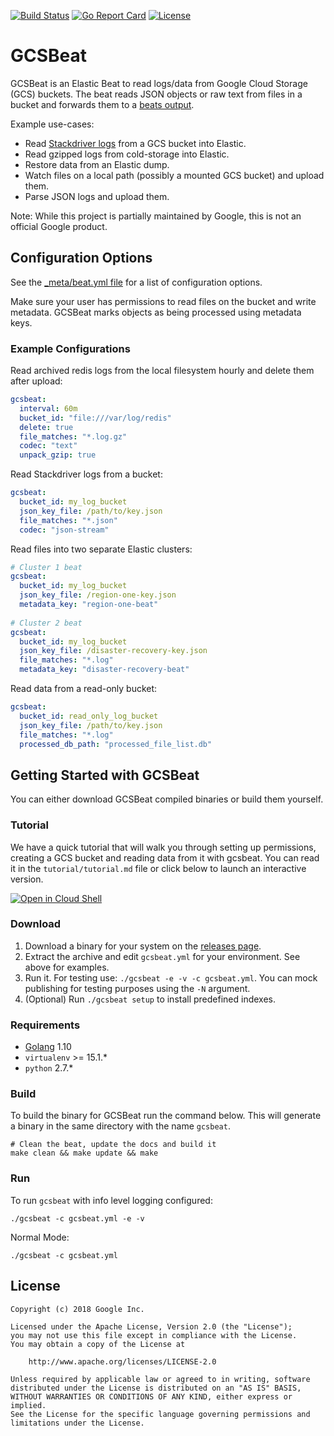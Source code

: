 [![Build Status](https://travis-ci.org/GoogleCloudPlatform/gcsbeat.svg?branch=master)](https://travis-ci.org/GoogleCloudPlatform/gcsbeat) [![Go Report Card](https://goreportcard.com/badge/github.com/GoogleCloudPlatform/gcsbeat)](https://goreportcard.com/report/github.com/GoogleCloudPlatform/gcsbeat) [![License](https://img.shields.io/badge/license-Apache%202.0-blue.svg)](https://opensource.org/licenses/Apache-2.0)



# GCSBeat

GCSBeat is an Elastic Beat to read logs/data from Google Cloud Storage (GCS) buckets.
The beat reads JSON objects or raw text from files in a bucket and forwards them to a [beats output](https://www.elastic.co/guide/en/beats/filebeat/current/configuring-output.html).

Example use-cases:

* Read [Stackdriver logs](https://cloud.google.com/stackdriver/) from a GCS bucket into Elastic.
* Read gzipped logs from cold-storage into Elastic.
* Restore data from an Elastic dump.
* Watch files on a local path (possibly a mounted GCS bucket) and upload them.
* Parse JSON logs and upload them.

Note: While this project is partially maintained by Google, this is not an official Google product.

## Configuration Options

See the [_meta/beat.yml file](./_meta/beat.yml) for a list of configuration options.

Make sure your user has permissions to read files on the bucket and write metadata.
GCSBeat marks objects as being processed using metadata keys.

### Example Configurations

Read archived redis logs from the local filesystem hourly and delete them after upload:

```yaml
gcsbeat:
  interval: 60m
  bucket_id: "file:///var/log/redis"
  delete: true
  file_matches: "*.log.gz"
  codec: "text"
  unpack_gzip: true
```

Read Stackdriver logs from a bucket:

```yaml
gcsbeat:
  bucket_id: my_log_bucket
  json_key_file: /path/to/key.json
  file_matches: "*.json"
  codec: "json-stream"
```

Read files into two separate Elastic clusters:

```yaml
# Cluster 1 beat
gcsbeat:
  bucket_id: my_log_bucket
  json_key_file: /region-one-key.json
  metadata_key: "region-one-beat"
  
# Cluster 2 beat
gcsbeat:
  bucket_id: my_log_bucket
  json_key_file: /disaster-recovery-key.json
  file_matches: "*.log"
  metadata_key: "disaster-recovery-beat"
```

Read data from a read-only bucket:

```yaml
gcsbeat:
  bucket_id: read_only_log_bucket
  json_key_file: /path/to/key.json
  file_matches: "*.log"
  processed_db_path: "processed_file_list.db"
```

## Getting Started with GCSBeat

You can either download GCSBeat compiled binaries or build them yourself.

### Tutorial

We have a quick tutorial that will walk you through setting up permissions, creating a GCS bucket and reading data from it with gcsbeat. You can read it in the `tutorial/tutorial.md` file or click below to launch an interactive version.

[![Open in Cloud Shell](http://gstatic.com/cloudssh/images/open-btn.svg)](https://console.cloud.google.com/cloudshell/open?git_repo=https%3A%2F%2Fgithub.com%2FGoogleCloudPlatform%2Fgcsbeat&page=shell&tutorial=tutorial%2Ftutorial.md)

### Download

1. Download a binary for your system on the [releases page](https://github.com/GoogleCloudPlatform/gcsbeat/releases).
2. Extract the archive and edit `gcsbeat.yml` for your environment. See above for examples.
3. Run it. For testing use: `./gcsbeat -e -v -c gcsbeat.yml`. 
   You can mock publishing for testing purposes using the `-N` argument.
4. (Optional) Run `./gcsbeat setup` to install predefined indexes. 

### Requirements

* [Golang](https://golang.org/dl/) 1.10
* `virtualenv` >= 15.1.*
* `python` 2.7.*

### Build

To build the binary for GCSBeat run the command below. This will generate a binary
in the same directory with the name `gcsbeat`.

```shell
# Clean the beat, update the docs and build it
make clean && make update && make
```

### Run

To run `gcsbeat` with info level logging configured:

```shell
./gcsbeat -c gcsbeat.yml -e -v
```

Normal Mode:

```shell
./gcsbeat -c gcsbeat.yml
```

## License

```
Copyright (c) 2018 Google Inc.

Licensed under the Apache License, Version 2.0 (the "License");
you may not use this file except in compliance with the License.
You may obtain a copy of the License at

    http://www.apache.org/licenses/LICENSE-2.0

Unless required by applicable law or agreed to in writing, software
distributed under the License is distributed on an "AS IS" BASIS,
WITHOUT WARRANTIES OR CONDITIONS OF ANY KIND, either express or implied.
See the License for the specific language governing permissions and
limitations under the License.
```
